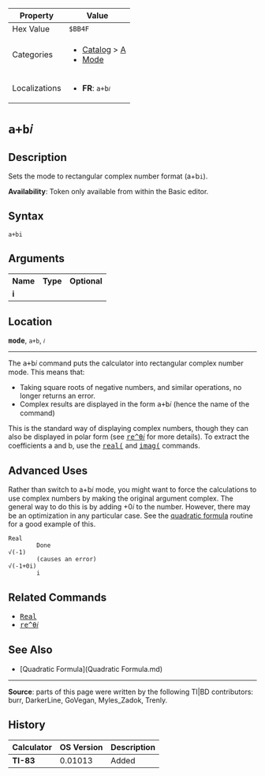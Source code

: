 | Property      | Value |
|---------------|-------|
| Hex Value     | `$BB4F`|
| Categories    | <ul><li>[Catalog](<../categories/Catalog.md>) > [A](<../categories/Catalog.md#A>)</li><li>[Mode](<../categories/Mode.md>)</li></ul> |
| Localizations | <ul><li><b>FR</b>: `a+b𝑖`</li></ul> |

# `a+b𝑖`

## Description
Sets the mode to rectangular complex number format (a+b`i`).


<b>Availability</b>: Token only available from within the Basic editor.

## Syntax
`a+bi`

## Arguments
<table>
<tr><th>Name</th><th>Type</th><th>Optional</th></tr>

<tr><td><b>i</b></td><td></td><td></td></tr>

</table>

## Location
<tt><kbd><b>mode</b></kbd></tt>, `a+b`, `𝑖`
<hr>

The <tt>a+b𝑖</tt> command puts the calculator into rectangular complex number mode. This means that:

*   Taking square roots of negative numbers, and similar operations, no longer returns an error.
*   Complex results are displayed in the form <tt>a+b𝑖</tt> (hence the name of the command)

This is the standard way of displaying complex numbers, though they can also be displayed in polar form (see <tt><a href="re^θ𝑖.md">re^θ𝑖</a></tt> for more details). To extract the coefficients a and b, use the <tt><a href="real(.md">real(</a></tt> and <tt><a href="imag(.md">imag(</a></tt> commands.

## Advanced Uses

Rather than switch to a+b𝑖 mode, you might want to force the calculations to use complex numbers by making the original argument complex. The general way to do this is by adding +0𝑖 to the number. However, there may be an optimization in any particular case. See the [quadratic formula](quadratic-formula) routine for a good example of this.

```ti-basic
Real
        Done
√(-1)    
        (causes an error)
√(-1+0i)        
        i
```

## Related Commands

*   <tt><a href="Real.md">Real</a></tt>
*   <tt><a href="re^θ𝑖.md">re^θ𝑖</a></tt>

## See Also

*   [Quadratic Formula](Quadratic Formula.md)

* * *

**Source**: parts of this page were written by the following TI|BD contributors: burr, DarkerLine, GoVegan, Myles_Zadok, Trenly.

## History
| Calculator | OS Version | Description |
|------------|------------|-------------|
| <b>TI-83</b> | 0.01013 | Added |


